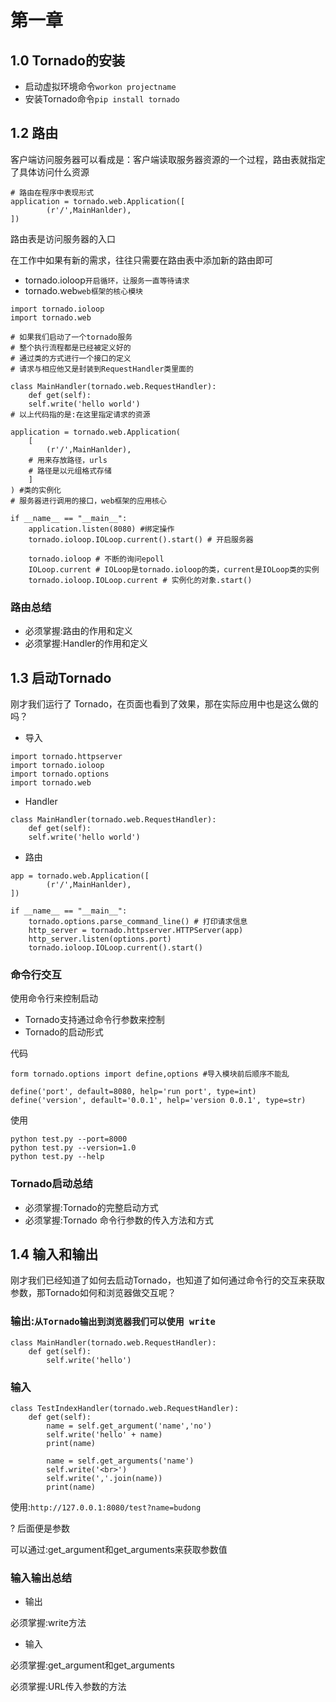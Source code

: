 # 第一章
## 1.0 Tornado的安装
* 启动虚拟环境命令`workon projectname`
* 安装Tornado命令`pip install tornado`

## 1.2 路由
客户端访问服务器可以看成是：客户端读取服务器资源的一个过程，路由表就指定了具体访问什么资源
```
# 路由在程序中表现形式
application = tornado.web.Application([
        (r'/',MainHanlder),
])
```
路由表是访问服务器的入口

在工作中如果有新的需求，往往只需要在路由表中添加新的路由即可

* tornado.ioloop`开启循环，让服务一直等待请求`
* tornado.web`web框架的核心模块`
```
import tornado.ioloop
import tornado.web

# 如果我们启动了一个tornado服务
# 整个执行流程都是已经被定义好的
# 通过类的方式进行一个接口的定义
# 请求与相应他又是封装到RequestHandler类里面的

class MainHandler(tornado.web.RequestHandler):
    def get(self):
    self.write('hello world')
# 以上代码指的是:在这里指定请求的资源

application = tornado.web.Application(
    [
        (r'/',MainHanlder),
    # 用来存放路径，urls
    # 路径是以元组格式存储
    ]
) #类的实例化
# 服务器进行调用的接口，web框架的应用核心

if __name__ == "__main__":
    application.listen(8080) #绑定操作
    tornado.ioloop.IOLoop.current().start() # 开启服务器

    tornado.ioloop # 不断的询问epoll 
    IOLoop.current # IOLoop是tornado.ioloop的类，current是IOLoop类的实例
    tornado.ioloop.IOLoop.current # 实例化的对象.start()
```
### 路由总结
* 必须掌握:路由的作用和定义
* 必须掌握:Handler的作用和定义

## 1.3 启动Tornado
刚才我们运行了 Tornado，在页面也看到了效果，那在实际应用中也是这么做的吗？
* 导入
```
import tornado.httpserver
import tornado.ioloop
import tornado.options
import tornado.web
```
* Handler
```
class MainHandler(tornado.web.RequestHandler):
    def get(self):
    self.write('hello world')
```
* 路由
```
app = tornado.web.Application([
        (r'/',MainHanlder),
])

if __name__ == "__main__":
    tornado.options.parse_command_line() # 打印请求信息
    http_server = tornado.httpserver.HTTPServer(app)
    http_server.listen(options.port)
    tornado.ioloop.IOLoop.current().start() 
```
### 命令行交互
使用命令行来控制启动
* Tornado支持通过命令行参数来控制
* Tornado的启动形式

代码
```
form tornado.options import define,options #导入模块前后顺序不能乱

define('port', default=8080, help='run port', type=int) 
define('version', default='0.0.1', help='version 0.0.1', type=str)
```
使用
```
python test.py --port=8000
python test.py --version=1.0
python test.py --help
```
### Tornado启动总结
* 必须掌握:Tornado的完整启动方式
* 必须掌握:Tornado 命令行参数的传入方法和方式

## 1.4 输入和输出
刚才我们已经知道了如何去启动Tornado，也知道了如何通过命令行的交互来获取参数，那Tornado如何和浏览器做交互呢？

### 输出:`从Tornado输出到浏览器我们可以使用 write`

```
class MainHandler(tornado.web.RequestHandler):
    def get(self):
        self.write('hello')
```

### 输入

```
class TestIndexHandler(tornado.web.RequestHandler):
    def get(self):
        name = self.get_argument('name','no')
        self.write('hello' + name)
        print(name)

        name = self.get_arguments('name')
        self.write('<br>')
        self.write(','.join(name))
        print(name)

```


使用:`http://127.0.0.1:8080/test?name=budong`

? 后面便是参数

可以通过:get_argument和get_arguments来获取参数值

### 输入输出总结
* 输出

必须掌握:write方法

* 输入

必须掌握:get_argument和get_arguments

必须掌握:URL传入参数的方法